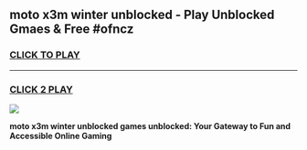 
## moto x3m winter unblocked - Play Unblocked Gmaes & Free #ofncz
<h3>
<a href="https://premium.freeplayer.one?title=moto_x3m_winter_unblocked&ref=03M">CLICK TO PLAY</a></h3>
<hr>

<h3>
<a href="https://premium.freeplayer.one?title=moto_x3m_winter_unblocked&ref=03M">CLICK 2 PLAY</a>
  
</h3>

<a href="https://premium.freeplayer.one?title=moto_x3m_winter_unblocked&ref=03M"><img src="https://clearcache.store/games.png"></a>


**moto x3m winter unblocked games unblocked: Your Gateway to Fun and Accessible Online Gaming**
